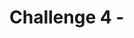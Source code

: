 # Challenge 4 - <Title>

[< Previous Challenge](./challenge3.md) | **[Home](./introduction.md)** | [Next Challenge >](./challenge5.md)

## Description
<!-- Replace with brief description of the challenge. -->

## Success Criteria
1. [ ] <!-- Replace with success criterion to advanced to next challenge. -->

## Resources
-  <!-- Replace with relevant resources to guide hackers. -->
